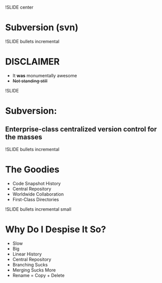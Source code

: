 !SLIDE center

# Subversion (svn) #

!SLIDE bullets incremental

# DISCLAIMER #

* It **was** monumentally awesome
* <strike>Not standing still</strike>

!SLIDE

# Subversion: #

## Enterprise-class centralized version control for the masses ##

!SLIDE bullets incremental

# The Goodies #

* Code Snapshot History
* Central Repository
* Worldwide Collaboration
* First-Class Directories

!SLIDE bullets incremental small

# Why Do I Despise It So? #

* Slow
* Big
* Linear History
* Central Repository
* Branching Sucks
* Merging Sucks More
* Rename = Copy + Delete
